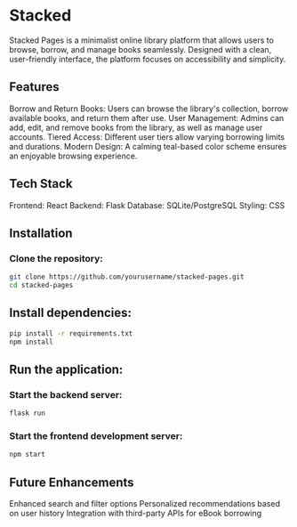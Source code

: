 # Stacked
Stacked Pages is a minimalist online library platform that allows users to browse, borrow, and manage books seamlessly. Designed with a clean, user-friendly interface, the platform focuses on accessibility and simplicity.

## Features
Borrow and Return Books: Users can browse the library's collection, borrow available books, and return them after use.
User Management: Admins can add, edit, and remove books from the library, as well as manage user accounts.
Tiered Access: Different user tiers allow varying borrowing limits and durations.
Modern Design: A calming teal-based color scheme ensures an enjoyable browsing experience.

## Tech Stack
Frontend: React
Backend: Flask
Database: SQLite/PostgreSQL
Styling: CSS

## Installation
### Clone the repository:
```bash
git clone https://github.com/yourusername/stacked-pages.git
cd stacked-pages
```
## Install dependencies:
```bash
pip install -r requirements.txt
npm install
```

## Run the application:
### Start the backend server:
```bash
flask run
```
### Start the frontend development server:
```bash
npm start
```

## Future Enhancements
Enhanced search and filter options
Personalized recommendations based on user history
Integration with third-party APIs for eBook borrowing
